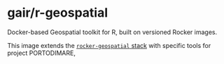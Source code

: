 # gair/r-geospatial

Docker-based Geospatial toolkit for R, built on versioned Rocker images. 

This image extends the [`rocker-geospatial` stack](https://github.com/rocker-org/geospatial) with specific tools for project PORTODIMARE, 